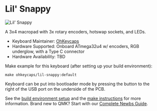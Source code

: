 # Lil' Snappy

![Lil' Snappy](https://cdn.shopify.com/s/files/1/0227/9171/6941/products/Zima_Clear_Side.jpg?v=1596531772)

A 3x4 macropad with 3x rotary encoders, hotswap sockets, and LEDs. 

* Keyboard Maintainer: [OhKeycaps](https://github.com/Oh-Keycaps)
* Hardware Supported: Onboard ATmega32u4 w/  encoders, RGB underglow, with a Type C connector
* Hardware Availability: TBD

Make example for this keyboard (after setting up your build environment):

    make ohkeycaps/lil-snappy:default
    
Keyboard can be put into bootloader mode by pressing the button to the right of the USB port on the underside of the PCB.

See the [build environment setup](https://docs.qmk.fm/#/getting_started_build_tools) and the [make instructions](https://docs.qmk.fm/#/getting_started_make_guide) for more information. Brand new to QMK? Start with our [Complete Newbs Guide](https://docs.qmk.fm/#/newbs).
